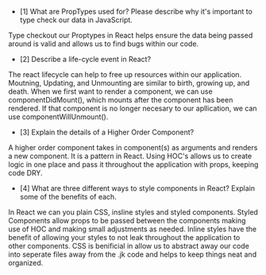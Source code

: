 - [1] What are PropTypes used for? Please describe why it's important to type check our data in JavaScript.

Type checkout our Proptypes in React helps ensure the data being passed around is valid and allows us to find bugs within our code.



- [2] Describe a life-cycle event in React?

The react lifecycle can help to free up resources within our application.  Moutning, Updating, and Unmounting are similar to birth, growing up, and death.  When we first want to render a component, we can use componentDidMount(), which mounts after the component has been rendered.  If that component is no longer necesary to our apllication, we can use componentWillUnmount().




- [3] Explain the details of a Higher Order Component?

A higher order component takes in component(s) as arguments and renders a new component.  It is a pattern in React.  Using HOC's allows us to create logic in one place and pass it throughout the application with props, keeping code DRY.



- [4] What are three different ways to style components in React? Explain some of the benefits of each.

In React we can you plain CSS, insline styles and styled components.  Styled Components allow props to be passed between the components making use of HOC and making small adjustments as needed.  Inline styles have the benefit of allowing your styles to not leak throughout the application to other components.  CSS is benificial in allow us to abstract away our code into seperate files away from the .jk code and helps to keep things neat and organized. 